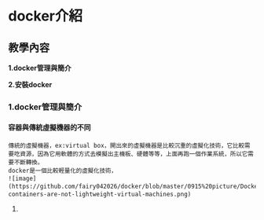 # docker介紹

## 教學內容

**1.docker管理與簡介**

**2.安裝docker**

### 1.docker管理與簡介

#### 容器與傳統虛擬機器的不同

    傳統的虛擬機器，ex:virtual box，開出來的虛擬機器是比較沉重的虛擬化技術，它比較需要吃資源，因為它用軟體的方式去模擬出主機板、硬體等等，上面再跑一個作業系統，所以它需要不斷轉換。
    docker是一個比較輕量化的虛擬化技術，
    ![image](https://github.com/fairy042026/docker/blob/master/0915%20picture/Docker-containers-are-not-lightweight-virtual-machines.png)

1. 

